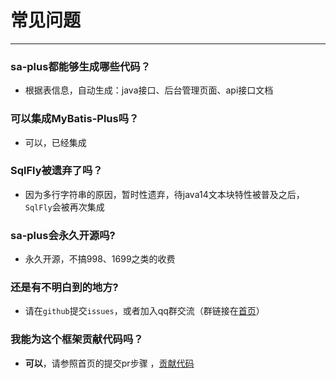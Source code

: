 # 常见问题

--- 

### sa-plus都能够生成哪些代码？
- 根据表信息，自动生成：java接口、后台管理页面、api接口文档 


### 可以集成MyBatis-Plus吗？
- 可以，已经集成


### SqlFly被遗弃了吗？
- 因为多行字符串的原因，暂时性遗弃，待java14文本块特性被普及之后，`SqlFly`会被再次集成 


### sa-plus会永久开源吗?
- 永久开源，不搞998、1699之类的收费


### 还是有不明白到的地方?
- 请在`github`提交`issues`，或者加入qq群交流（群链接在[首页](README?id=交流群)）


### 我能为这个框架贡献代码吗？
- **可以**，请参照首页的提交pr步骤 ，[贡献代码](README?id=贡献代码)